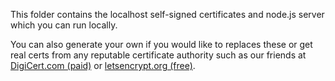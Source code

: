This folder contains the localhost self-signed certificates and node.js server which you can run locally.

You can also generate your own if you would like to replaces these or get real certs from any reputable certificate authority such as our friends at [DigiCert.com (paid)](https://www.digicert.com/) or [letsencrypt.org (free)](https://letsencrypt.org/).
